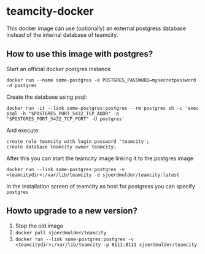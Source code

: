 teamcity-docker
===============
This docker image can use (optionally) an external postgress database instead of the internal database of teamcity.

How to use this image with postgres?
---------------

Start an official docker postgres instance
```
docker run --name some-postgres -e POSTGRES_PASSWORD=mysecretpassword -d postgres
```
Create the database using psql:
```
docker run -it --link some-postgres:postgres --rm postgres sh -c 'exec psql -h "$POSTGRES_PORT_5432_TCP_ADDR" -p "$POSTGRES_PORT_5432_TCP_PORT" -U postgres'
```
And execute:
```
create role teamcity with login password 'teamcity';
create database teamcity owner teamcity;
```
After this you can start the teamcity image linking it to the postgres image
```
docker run --link some-postgres:postgres -v <teamcitydir>:/var/lib/teamcity -d sjoerdmulder/teamcity:latest
```
In the installation screen of teamcity as host for postgress you can specify `postgres`

Howto upgrade to a new version?
----------------
1. Stop the old image
2. `docker pull sjoerdmulder/teamcity`
3. `docker run --link some-postgres:postgres -v <teamcitydir>:/var/lib/teamcity -p 8111:8111 sjoerdmulder/teamcity`
